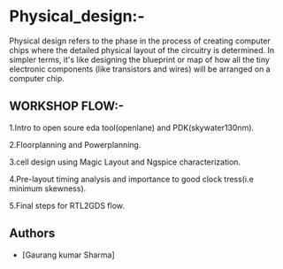 # Physical_design:-
Physical design refers to the phase in the process of creating computer chips where the detailed physical layout of the circuitry is determined. In simpler terms, it's like designing the blueprint or map of how all the tiny electronic components (like transistors and wires) will be arranged on a computer chip.


## WORKSHOP FLOW:-
1.Intro to open soure eda tool(openlane) and PDK(skywater130nm).

2.Floorplanning and Powerplanning.

3.cell design using Magic Layout and Ngspice characterization.

4.Pre-layout timing analysis and importance to good clock tress(i.e minimum skewness).

5.Final steps for RTL2GDS flow.

## Authors

- [Gaurang kumar Sharma]
